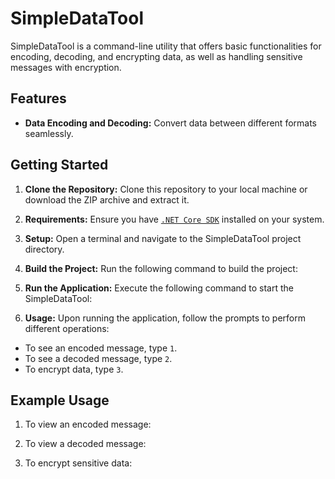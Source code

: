 # SimpleDataTool

SimpleDataTool is a command-line utility that offers basic functionalities for encoding, decoding, and encrypting data, as well as handling sensitive messages with encryption.

## Features

- **Data Encoding and Decoding:** Convert data between different formats seamlessly.

## Getting Started

1. **Clone the Repository:** Clone this repository to your local machine or download the ZIP archive and extract it.

2. **Requirements:** Ensure you have [`.NET Core SDK`](https://dotnet.microsoft.com/download) installed on your system.

3. **Setup:** Open a terminal and navigate to the SimpleDataTool project directory.

4. **Build the Project:** Run the following command to build the project:


5. **Run the Application:** Execute the following command to start the SimpleDataTool:


6. **Usage:** Upon running the application, follow the prompts to perform different operations:

- To see an encoded message, type `1`.
- To see a decoded message, type `2`.
- To encrypt data, type `3`.

## Example Usage

1. To view an encoded message:


2. To view a decoded message:


3. To encrypt sensitive data:

